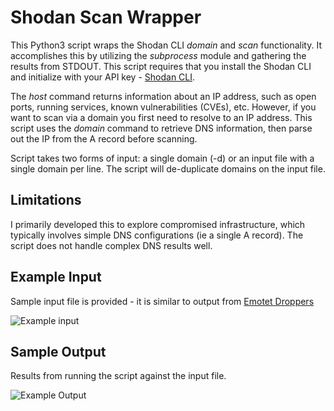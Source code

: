 # Shodan Scan Wrapper
This Python3 script wraps the Shodan CLI *domain* and *scan* functionality. It accomplishes this by utilizing the *subprocess* module and gathering the results from STDOUT. This script requires that you install the Shodan CLI and initialize with your API key - [Shodan CLI](https://cli.shodan.io/).

The *host* command returns information about an IP address, such as open ports, running services, known vulnerabilities (CVEs), etc. However, if you want to scan via a domain you first need to resolve to an IP address. This script uses the *domain* command to retrieve DNS information, then parse out the IP from the A record before scanning.

Script takes two forms of input: a single domain (-d) or an input file with a single domain per line. The script will de-duplicate domains on the input file.

## Limitations

I primarily developed this to explore compromised infrastructure, which typically involves simple DNS configurations (ie a single A record). The script does not handle complex DNS results well.

## Example Input

Sample input file is provided - it is similar to output from [Emotet Droppers](https://github.com/jstrosch/emotet-droppers-fall2019)

![Example input](https://github.com/jstrosch/shodan-scan-wrapper/blob/master/example_input.png)

## Sample Output

Results from running the script against the input file.

![Example Output](https://github.com/jstrosch/shodan-scan-wrapper/blob/master/example_output.png)